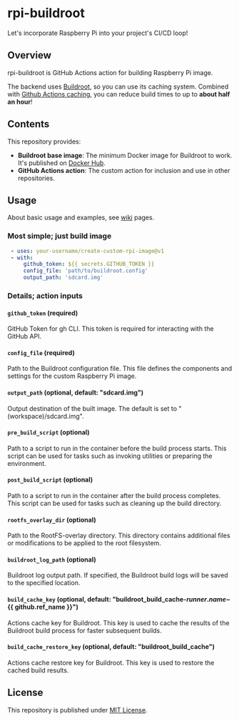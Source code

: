 # rpi-buildroot

Let's incorporate Raspberry Pi into your project's CI/CD loop!

## Overview

rpi-buildroot is GitHub Actions action for building Raspberry Pi image.

The backend uses [Buildroot](https://buildroot.org/), so you can use its caching system.
Combined with [Github Actions caching](https://docs.github.com/en/actions/using-workflows/caching-dependencies-to-speed-up-workflows), you can reduce build times to up to **about half an hour**!

## Contents

This repository provides:

 - **Buildroot base image**: The minimum Docker image for Buildroot to work. It's published on [Docker Hub](https://hub.docker.com/r/enchan1207/buildroot_base).
 - **GitHub Actions action**: The custom action for inclusion and use in other repositories.

## Usage

About basic usage and examples, see [wiki](https://github.com/Enchan1207/rpi-buildroot/wiki) pages.

### Most simple; just build image

```yml
 - uses: your-username/create-custom-rpi-image@v1
 - with:
     github_token: ${{ secrets.GITHUB_TOKEN }}
     config_file: 'path/to/buildroot.config'
     output_path: 'sdcard.img'
```

### Details; action inputs

#### `github_token` (required)

GitHub Token for gh CLI. This token is required for interacting with the GitHub API.

#### `config_file` (required)

Path to the Buildroot configuration file. This file defines the components and settings for the custom Raspberry Pi image.

#### `output_path` (optional, default: "sdcard.img")

Output destination of the built image. The default is set to "(workspace)/sdcard.img".

#### `pre_build_script` (optional)

Path to a script to run in the container before the build process starts. This script can be used for tasks such as invoking utilities or preparing the environment.

#### `post_build_script` (optional)

Path to a script to run in the container after the build process completes. This script can be used for tasks such as cleaning up the build directory.

#### `rootfs_overlay_dir` (optional)

Path to the RootFS-overlay directory. This directory contains additional files or modifications to be applied to the root filesystem.

#### `buildroot_log_path` (optional)

Buildroot log output path. If specified, the Buildroot build logs will be saved to the specified location.

#### `build_cache_key` (optional, default: "buildroot_build_cache-${{ runner.name }}-${{ github.ref_name }}")

Actions cache key for Buildroot. This key is used to cache the results of the Buildroot build process for faster subsequent builds.

#### `build_cache_restore_key` (optional, default: "buildroot_build_cache")

Actions cache restore key for Buildroot. This key is used to restore the cached build results.

## License

This repository is published under [MIT License](LICENSE).
